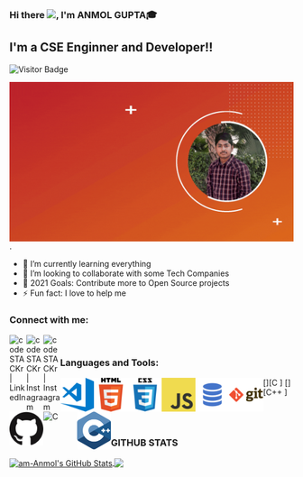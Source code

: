 ### Hi there <img src="https://github.com/TheDudeThatCode/TheDudeThatCode/blob/master/Assets/Hi.gif" width="27px">, I'm ANMOL GUPTA🎓 
## I'm a CSE Enginner and Developer!!  
![Visitor Badge](https://visitor-badge.laobi.icu/badge?page_id=am-Anmol.am-Anmol)
<div>
  <img align="left" alt="GIF" src="https://github.com/am-Anmol/am-Anmol/blob/main/IMG/Github.gif" />
  
  </div>
  .  

- 🌱 I’m currently learning everything 
- 👯 I’m looking to collaborate with some Tech Companies
- 🥅 2021 Goals: Contribute more to Open Source projects
- ⚡ Fun fact: I love to help me

### Connect with me:

[<img align="left" alt="codeSTACKr | LinkedIn" width="30px" src="https://cdn.jsdelivr.net/npm/simple-icons@v3/icons/linkedin.svg" />][linkedin]
[<img align="left" alt="codeSTACKr | Instagram" width="30px" src="https://cdn.jsdelivr.net/npm/simple-icons@v3/icons/instagram.svg" />][instagram]
[<img align="left" alt="codeSTACKr | Instagram" width="30px" src="https://cdn.jsdelivr.net/npm/simple-icons@v3/icons/facebook.svg" />][facebook]

<br />


### Languages and Tools:
[<img align="left" alt="Visual Studio Code" width="60px" src="https://raw.githubusercontent.com/github/explore/80688e429a7d4ef2fca1e82350fe8e3517d3494d/topics/visual-studio-code/visual-studio-code.png" />][vscode]
[<img align="left" alt="HTML5" width="60px" src="https://raw.githubusercontent.com/github/explore/80688e429a7d4ef2fca1e82350fe8e3517d3494d/topics/html/html.png" />][html ]
[<img align="left" alt="CSS3" width="60px" src="https://raw.githubusercontent.com/github/explore/80688e429a7d4ef2fca1e82350fe8e3517d3494d/topics/css/css.png" />][css]
[<img align="left" alt="JavaScript" width="60px" src="https://raw.githubusercontent.com/github/explore/80688e429a7d4ef2fca1e82350fe8e3517d3494d/topics/javascript/javascript.png" />][javascript ]
[<img align="left" alt="SQL" width="60px" src="https://raw.githubusercontent.com/github/explore/80688e429a7d4ef2fca1e82350fe8e3517d3494d/topics/sql/sql.png" />][sql ]
[<img align="left" alt="Git" width="60px" src="https://raw.githubusercontent.com/github/explore/80688e429a7d4ef2fca1e82350fe8e3517d3494d/topics/git/git.png" />][git ]
[<img align="left" alt="GitHub" width="60px" src="https://raw.githubusercontent.com/github/explore/78df643247d429f6cc873026c0622819ad797942/topics/github/github.png" />][github ] 
[<img align="left" alt="C" width="60px" src="https://cdn.jsdelivr.net/npm/simple-icons@3.13.0/icons/c.svg" />][C ] 
[<img align="left" alt="C++" width="60px" src="https://github.com/am-Anmol/am-Anmol/blob/main/IMG/c.svg" />][C++ ] 

<br />
<br />

### GITHUB STATS
<a href="https://github.com/am-Anmol/github-readme-stats">
  <img align="center" alt="am-Anmol's GitHub Stats" src="https://github-readme-stats.codestackr.vercel.app/api?username=am-Anmol&show_icons=true&hide_border=true&&hide=prs,contribs" />
</a>

<a href="https://github.com/am-Anmol/github-readme-stats">
 
  <img align="center" src="https://github-readme-stats.anuraghazra1.vercel.app/api/top-langs/?username=am-Anmol&layout=compact" />
</a>



[instagram]: https://instagram.com/anm0lgupta
[linkedin]: https://www.linkedin.com/in/anmol-gupta-79b8321b2/
[facebook]: https://m.facebook.com/ANM0LGUPTA
[vscode]: https://code.visualstudio.com
[html ]: https://www.w3schools.com/html/
[css ]: https://www.w3schools.com/css/
[javascript ]: https://www.w3schools.com/js/DEFAULT.asp
[sql ]: https://www.w3schools.com/sql/
[git ]: https://git-scm.com/
[github ]: https://github.com/


